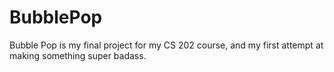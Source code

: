 # BubblePop
Bubble Pop is my final project for my CS 202 course, and my first attempt at making something super badass.
